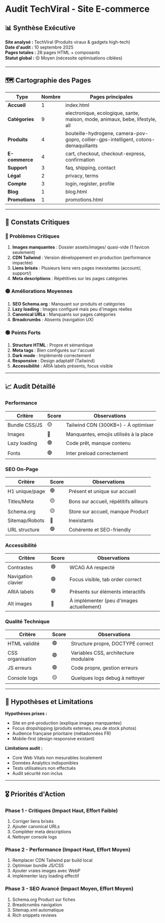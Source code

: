 # Audit TechViral - Site E-commerce

## 📊 Synthèse Exécutive

**Site analysé :** TechViral (Produits viraux & gadgets high-tech)  
**Date d'audit :** 10 septembre 2025  
**Pages totales :** 28 pages HTML + composants  
**Statut global :** 🟡 Moyen (nécessite optimisations ciblées)  

---

## 🗺️ Cartographie des Pages

| Type | Nombre | Pages principales |
|------|--------|------------------|
| **Accueil** | 1 | index.html |
| **Catégories** | 9 | electronique, ecologique, sante, maison, mode, animaux, bebe, lifestyle, all |
| **Produits** | 4 | bouteille-hydrogene, camera-pov-gopro, collier-gps-intelligent, cotons-demaquillants |
| **E-commerce** | 4 | cart, checkout, checkout-express, confirmation |
| **Support** | 3 | faq, shipping, contact |
| **Légal** | 2 | privacy, terms |
| **Compte** | 3 | login, register, profile |
| **Blog** | 1 | blog.html |
| **Promotions** | 1 | promotions.html |

---

## 🎯 Constats Critiques

### 🔴 Problèmes Critiques
1. **Images manquantes** : Dossier assets/images/ quasi-vide (1 favicon seulement)
2. **CDN Tailwind** : Version développement en production (performance impactée)
3. **Liens brisés** : Plusieurs liens vers pages inexistantes (account/, support/)
4. **Meta descriptions** : Répétitives sur les pages catégories

### 🟡 Améliorations Moyennes
1. **SEO Schema.org** : Manquant sur produits et catégories
2. **Lazy loading** : Images configuré mais peu d'images réelles
3. **Canonical URLs** : Manquants sur pages catégories
4. **Breadcrumbs** : Absents (navigation UX)

### 🟢 Points Forts
1. **Structure HTML** : Propre et sémantique
2. **Meta tags** : Bien configurés sur l'accueil
3. **Dark mode** : Implémenté correctement
4. **Responsive** : Design adaptatif (Tailwind)
5. **Accessibilité** : ARIA labels présents, focus visible

---

## 📈 Audit Détaillé

### Performance
| Critère | Score | Observations |
|---------|-------|-------------|
| Bundle CSS/JS | 🟡 | Tailwind CDN (300KB+) - À optimiser |
| Images | 🔴 | Manquantes, emojis utilisés à la place |
| Lazy loading | 🟢 | Code prêt, manque contenu |
| Fonts | 🟢 | Inter preload correctement |

### SEO On-Page
| Critère | Score | Observations |
|---------|-------|-------------|
| H1 unique/page | 🟢 | Présent et unique sur accueil |
| Titles/Meta | 🟡 | Bons sur accueil, répétitifs ailleurs |
| Schema.org | 🟡 | Store sur accueil, manque Product |
| Sitemap/Robots | 🔴 | Inexistants |
| URL structure | 🟢 | Cohérente et SEO-friendly |

### Accessibilité
| Critère | Score | Observations |
|---------|-------|-------------|
| Contrastes | 🟢 | WCAG AA respecté |
| Navigation clavier | 🟢 | Focus visible, tab order correct |
| ARIA labels | 🟢 | Présents sur éléments interactifs |
| Alt images | 🔴 | À implémenter (peu d'images actuellement) |

### Qualité Technique
| Critère | Score | Observations |
|---------|-------|-------------|
| HTML validité | 🟢 | Structure propre, DOCTYPE correct |
| CSS organisation | 🟢 | Variables CSS, architecture modulaire |
| JS erreurs | 🟢 | Code propre, gestion erreurs |
| Console logs | 🟡 | Quelques logs debug à nettoyer |

---

## 🔧 Hypothèses et Limitations

**Hypothèses prises :**
- Site en pré-production (explique images manquantes)
- Focus dropshipping (produits externes, peu de stock photos)
- Audience française prioritaire (métadonnées FR)
- Mobile-first (design responsive existant)

**Limitations audit :**
- Core Web Vitals non mesurables localement
- Données Analytics indisponibles
- Tests utilisateurs non effectués
- Audit sécurité non inclus

---

## 🎖️ Priorités d'Action

### Phase 1 - Critiques (Impact Haut, Effort Faible)
1. Corriger liens brisés
2. Ajouter canonical URLs
3. Compléter meta descriptions
4. Nettoyer console logs

### Phase 2 - Performance (Impact Haut, Effort Moyen)
1. Remplacer CDN Tailwind par build local
2. Optimiser bundle JS/CSS
3. Ajouter vraies images avec WebP
4. Implémenter lazy loading effectif

### Phase 3 - SEO Avancé (Impact Moyen, Effort Moyen)
1. Schema.org Product sur fiches
2. Breadcrumbs navigation
3. Sitemap.xml automatique
4. Rich snippets reviews